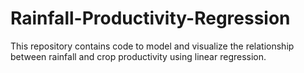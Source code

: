 # Rainfall-Productivity-Regression
This repository contains code to model and visualize the relationship between rainfall and crop productivity using linear regression.
